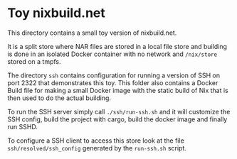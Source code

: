# Toy nixbuild.net

This directory contains a small toy version of nixbuild.net.

It is a split store where NAR files are stored in a local file store and
building is done in an isolated Docker container with no network and
`/nix/store` stored on a tmpfs.

The directory `ssh` contains configuration for running a version of
SSH on port 2322 that demonstrates this toy.
This folder also contains a Docker Build file for making a small
Docker image with the static build of Nix that is then used to do the
actual building.

To run the SSH server simply call `./ssh/run-ssh.sh` and it will
customize the SSH config, build the project with cargo, build
the docker image and finally run SSHD.

To configure a SSH client to access this store look at the file
`ssh/resolved/ssh_config` generated by the `run-ssh.sh` script.
